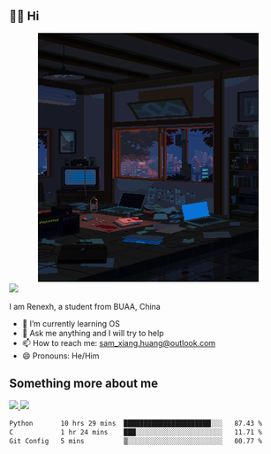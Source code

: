 ## 👋🏻 Hi

<div align="center">
<img alt="GIF" src="https://github.com/xiangsam/xiangsam/blob/271390e4ab50820a4594e3cb94b7ffaa6293de72/0_0EUAvTumWsRa2k6F.gif" width=400 height=450/>
</div>

<a href="https://github.com/xiangsam">
  <img src="https://komarev.com/ghpvc/?username=xiangsam&style=flat-square" />
</a>

I am Renexh, a student from BUAA, China
- 🌱 I’m currently learning OS
- 💬 Ask me anything and I will try to help
- 📫 How to reach me: sam_xiang.huang@outlook.com
- 😄 Pronouns: He/Him


## Something more about me
<a href="https://github.com/xiangsam">
  <img src="https://github-readme-stats.vercel.app/api?username=xiangsam&show_icons=true&hide_border=true" />
</a>


<a href="https://github.com/xiangsam">
  <img src="https://github-readme-stats.vercel.app/api/top-langs/?username=xiangsam&layout=compact" />
</a>

<!--START_SECTION:waka-->
```text
Python       10 hrs 29 mins  ██████████████████████░░░   87.43 % 
C            1 hr 24 mins    ███░░░░░░░░░░░░░░░░░░░░░░   11.71 % 
Git Config   5 mins          ▒░░░░░░░░░░░░░░░░░░░░░░░░   00.77 % 
```
<!--END_SECTION:waka-->

<!---
xiangsam/xiangsam is a ✨ special ✨ repository because its `README.md` (this file) appears on your GitHub profile.
You can click the Preview link to take a look at your changes.
--->
